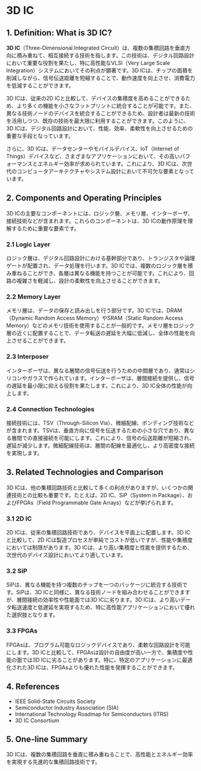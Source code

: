 # 3D IC

## 1. Definition: What is **3D IC**?
**3D IC**（Three-Dimensional Integrated Circuit）は、複数の集積回路を垂直方向に積み重ねて、相互接続する技術を指します。この技術は、デジタル回路設計において重要な役割を果たし、特に高性能なVLSI（Very Large Scale Integration）システムにおいてその利点が顕著です。3D ICは、チップの面積を削減しながら、信号伝送距離を短縮することで、動作速度を向上させ、消費電力を低減することができます。

3D ICは、従来の2D ICと比較して、デバイスの集積度を高めることができるため、より多くの機能を小さなフットプリントに統合することが可能です。また、異なる技術ノードのデバイスを統合することができるため、設計者は最新の技術を活用しつつ、既存の技術を最大限に利用することができます。このように、3D ICは、デジタル回路設計において、性能、効率、柔軟性を向上させるための重要な手段となっています。

さらに、3D ICは、データセンターやモバイルデバイス、IoT（Internet of Things）デバイスなど、さまざまなアプリケーションにおいて、その高いパフォーマンスとエネルギー効率が求められています。これにより、3D ICは、次世代のコンピュータアーキテクチャやシステム設計において不可欠な要素となっています。

## 2. Components and Operating Principles
3D ICの主要なコンポーネントには、ロジック層、メモリ層、インターポーザ、接続技術などが含まれます。これらのコンポーネントは、3D ICの動作原理を理解するために重要な要素です。

### 2.1 Logic Layer
ロジック層は、デジタル回路設計における基幹部分であり、トランジスタや論理ゲートが配置され、データ処理を行います。3D ICでは、複数のロジック層を積み重ねることができ、各層は異なる機能を持つことが可能です。これにより、回路の複雑さを軽減し、設計の柔軟性を向上させることができます。

### 2.2 Memory Layer
メモリ層は、データの保存と読み出しを行う部分です。3D ICでは、DRAM（Dynamic Random Access Memory）やSRAM（Static Random Access Memory）などのメモリ技術を使用することが一般的です。メモリ層をロジック層の近くに配置することで、データ転送の遅延を大幅に低減し、全体の性能を向上させることができます。

### 2.3 Interposer
インターポーザは、異なる層間の信号伝送を行うための中間層であり、通常はシリコンやガラスで作られています。インターポーザは、層間接続を提供し、信号の遅延を最小限に抑える役割を果たします。これにより、3D IC全体の性能が向上します。

### 2.4 Connection Technologies
接続技術には、TSV（Through-Silicon Via）、微細配線、ボンディング技術などが含まれます。TSVは、垂直方向に信号を伝送するための小さな穴であり、異なる層間での直接接続を可能にします。これにより、信号の伝送距離が短縮され、遅延が減少します。微細配線技術は、層間の配線を最適化し、より高密度な接続を実現します。

## 3. Related Technologies and Comparison
3D ICは、他の集積回路技術と比較して多くの利点がありますが、いくつかの関連技術との比較も重要です。たとえば、2D IC、SiP（System in Package）、およびFPGAs（Field Programmable Gate Arrays）などが挙げられます。

### 3.1 2D IC
2D ICは、従来の集積回路技術であり、デバイスを平面上に配置します。3D ICと比較して、2D ICは製造プロセスが単純でコストが低いですが、性能や集積度においては制限があります。3D ICは、より高い集積度と性能を提供するため、次世代のデバイス設計においてより適しています。

### 3.2 SiP
SiPは、異なる機能を持つ複数のチップを一つのパッケージに統合する技術です。SiPは、3D ICと同様に、異なる技術ノードを組み合わせることができますが、層間接続の効率性や性能面では3D ICに劣ります。3D ICは、より高いデータ転送速度と低遅延を実現するため、特に高性能アプリケーションにおいて優れた選択肢となります。

### 3.3 FPGAs
FPGAsは、プログラム可能なロジックデバイスであり、柔軟な回路設計を可能にします。3D ICと比較して、FPGAsは設計の自由度が高い一方で、集積度や性能の面では3D ICに劣ることがあります。特に、特定のアプリケーションに最適化された3D ICは、FPGAsよりも優れた性能を発揮することができます。

## 4. References
- IEEE Solid-State Circuits Society
- Semiconductor Industry Association (SIA)
- International Technology Roadmap for Semiconductors (ITRS)
- 3D IC Consortium

## 5. One-line Summary
3D ICは、複数の集積回路を垂直に積み重ねることで、高性能とエネルギー効率を実現する先進的な集積回路技術です。